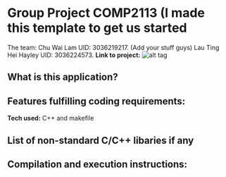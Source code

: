 # Group Project COMP2113 (I made this template to get us started
The team: Chu Wai Lam UID: 3036219217. (Add your stuff guys)
Lau Ting Hei Hayley UID: 3036224573.
**Link to project:** 
![alt tag](http://placecorgi.com/1200/650)

## What is this application?


## Features fulfilling coding requirements:


**Tech used:** C++ and makefile


## List of non-standard C/C++ libaries if any


## Compilation and execution instructions:




